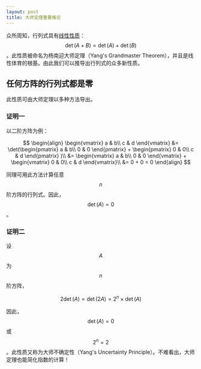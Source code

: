 ```yaml
---
layout: post
title: 大师定理重要推论
---
```


众所周知，行列式具有[线性性质](/posts/determinant.html)：$$\det(A+B)=\det(A)+\det(B)$$。此性质被命名为杨南迎大师定理（Yang's Grandmaster Theorem），并且是线性体育的根基。由此我们可以推导出行列式的众多新性质。

## 任何方阵的行列式都是零
此性质可由大师定理以多种方法导出。

### 证明一
以二阶方阵为例：

$$
\begin{align}
\begin{vmatrix}
a & b\\
c & d
\end{vmatrix}
&=
\det(\begin{pmatrix}
a & b\\
0 & 0
\end{pmatrix}
+
\begin{pmatrix}
0 & 0\\
c & d
\end{pmatrix}
)\\
&= \begin{vmatrix}
a & b\\
0 & 0
\end{vmatrix}
+
\begin{vmatrix}
0 & 0\\
c & d
\end{vmatrix}\\
&= 0 + 0 = 0
\end{align}
$$

同理可用此方法计算任意$$n$$阶方阵的行列式。因此，$$\det(A)=0$$。

### 证明二
设$$A$$为$$n$$阶方阵，

$$
2\det(A) = \det(2A) = 2^n \times \det(A)
$$

因此，$$\det(A)=0$$或$$2^n=2$$。此性质又称为大师不确定性（Yang's Uncertainty Principle）。不难看出，大师定理也能简化指数的计算！
